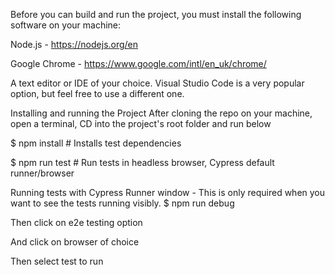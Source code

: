 Before you can build and run the project, you must install the following software on your machine:

Node.js - https://nodejs.org/en

Google Chrome - https://www.google.com/intl/en_uk/chrome/

A text editor or IDE of your choice. Visual Studio Code is a very popular option, but feel free to use a different one.

Installing and running the Project After cloning the repo on your machine, open a terminal, CD into the project's root folder and run below

$ npm install # Installs test dependencies

$ npm run test # Run tests in headless browser, Cypress default runner/browser

Running tests with Cypress Runner window - This is only required when you want to see the tests running visibly. $ npm run debug

Then click on e2e testing option

And click on browser of choice

Then select test to run

[comment]: <> (API test sometimes returns 429 error code while running automation)

